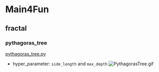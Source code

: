 # Main4Fun

## fractal

### pythagoras_tree
[pythagoras_tree.py](pythagoras_tree.py)

* hyper_parameter: `side_length` and `max_depth`
![PythagorasTree.gif](fig%2FPythagorasTree.gif)
